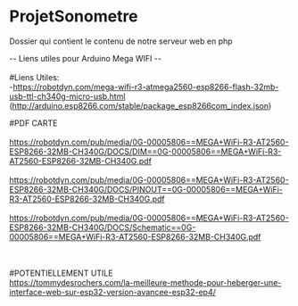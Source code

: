 # ProjetSonometre
Dossier qui contient le contenu de notre serveur web en php

--  Liens utiles pour Arduino Mega WIFI  --<br /><br />
#Liens Utiles:<br />
-https://robotdyn.com/mega-wifi-r3-atmega2560-esp8266-flash-32mb-usb-ttl-ch340g-micro-usb.html
(http://arduino.esp8266.com/stable/package_esp8266com_index.json)<br />

#PDF CARTE<br /><br />
https://robotdyn.com/pub/media/0G-00005806==MEGA+WiFi-R3-AT2560-ESP8266-32MB-CH340G/DOCS/DIM==0G-00005806==MEGA+WiFi-R3-AT2560-ESP8266-32MB-CH340G.pdf<br /><br />
https://robotdyn.com/pub/media/0G-00005806==MEGA+WiFi-R3-AT2560-ESP8266-32MB-CH340G/DOCS/PINOUT==0G-00005806==MEGA+WiFi-R3-AT2560-ESP8266-32MB-CH340G.pdf<br /><br />
https://robotdyn.com/pub/media/0G-00005806==MEGA+WiFi-R3-AT2560-ESP8266-32MB-CH340G/DOCS/Schematic==0G-00005806==MEGA+WiFi-R3-AT2560-ESP8266-32MB-CH340G.pdf<br /><br /><br />

#POTENTIELLEMENT UTILE<br />
https://tommydesrochers.com/la-meilleure-methode-pour-heberger-une-interface-web-sur-esp32-version-avancee-esp32-ep4/
